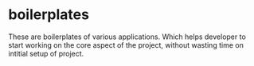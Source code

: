 # boilerplates
These are boilerplates of various applications. Which helps developer to start working on the core aspect of the project, without wasting time on intitial setup of project.
